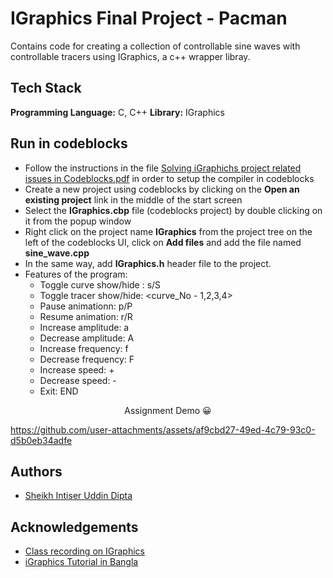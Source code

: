 # IGraphics Final Project - Pacman

Contains code for creating a collection of controllable sine waves with controllable tracers using IGraphics, a c++ wrapper libray.


## Tech Stack

**Programming Language:** C, C++
**Library:** IGraphics


## Run in codeblocks
- Follow the instructions in the file [Solving iGraphichs project related issues in Codeblocks.pdf](https://drive.google.com/file/d/19sG4_nOUeBvJxjewzitg7s-DL4An0Ji0/view?usp=drive_link) in order to setup the compiler in codeblocks
- Create a new project using codeblocks by clicking on the **Open an existing project** link in the middle of the start screen
- Select the **IGraphics.cbp** file (codeblocks project) by double clicking on it from the popup window
- Right click on the project name **IGraphics** from the project tree on the left of the codeblocks UI, click on **Add files** and add the file named **sine_wave.cpp**
- In the same way, add **IGraphics.h** header file to the project.
- Features of the program:
  - Toggle curve show/hide : s/S
  - Toggle tracer show/hide: <curve_No - 1,2,3,4>
  - Pause animationn: p/P
  - Resume animation: r/R
  - Increase amplitude: a
  - Decrease amplitude: A
  - Increase frequency: f
  - Decrease frequency: F
  - Increase speed: +
  - Decrease speed: -
  - Exit: END

<p align="center">
  Assignment Demo 😀
</p>


https://github.com/user-attachments/assets/af9cbd27-49ed-4c79-93c0-d5b0eb34adfe


## Authors

- [Sheikh Intiser Uddin Dipta](https://github.com/sheikhDipta003)


## Acknowledgements
 - [Class recording on IGraphics](https://drive.google.com/file/d/1GCcOolvL5-7VL-Qydna8IV-ovv1U7tVK/view?usp=drive_link)
 - [iGraphics Tutorial in Bangla](https://youtube.com/playlist?list=PLKiZXxQe7OiDVNhkwgGZ6A6xW-zMbnSXb&si=AupD_d5SPIGKBhZO)
